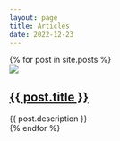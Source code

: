 ```yaml
---
layout: page
title: Articles
date: 2022-12-23
---
```




<div class="posts">
  {% for post in site.posts %}
    <article class="post">
      <div class="image">
        <img src="{{ post.picture }}"/>
      </div>
      <div class="entry">
        <h2 class="project"><a href="{{ site.baseurl }}{{ post.url }}">{{ post.title }}</a></h2>
          {{ post.description }}
      </div>
    </article>
  {% endfor %}
</div>


